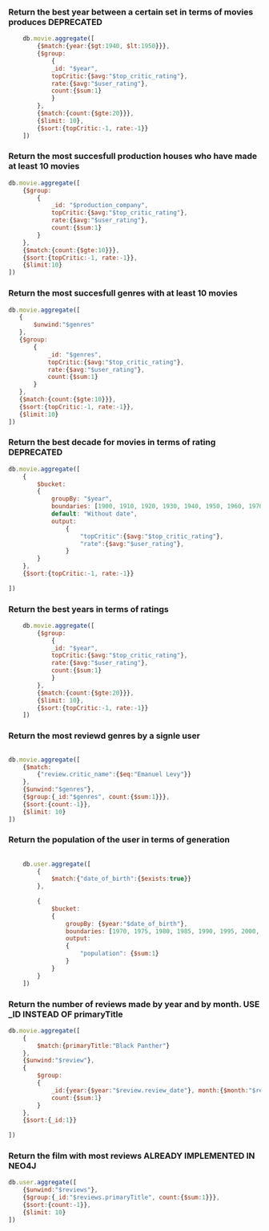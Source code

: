 
### Return the best year between a certain set in terms of movies produces DEPRECATED

```js   
    db.movie.aggregate([
        {$match:{year:{$gt:1940, $lt:1950}}},
        {$group:
            {
            _id: "$year",
            topCritic:{$avg:"$top_critic_rating"},
            rate:{$avg:"$user_rating"},
            count:{$sum:1}
            }
        },
        {$match:{count:{$gte:20}}},
        {$limit: 10}, 
        {$sort:{topCritic:-1, rate:-1}}
    ])

```

 ### Return the most succesfull production houses who have made at least 10 movies

```js
db.movie.aggregate([
    {$group:
        {
            _id: "$production_company",
            topCritic:{$avg:"$top_critic_rating"},
            rate:{$avg:"$user_rating"},
            count:{$sum:1}
        }
    }, 
    {$match:{count:{$gte:10}}},
    {$sort:{topCritic:-1, rate:-1}},
    {$limit:10}
])

 ```
### Return the most succesfull genres with at least 10 movies
 ```js
 db.movie.aggregate([
    {
        $unwind:"$genres"
    },
    {$group:
        {
            _id: "$genres",
            topCritic:{$avg:"$top_critic_rating"},
            rate:{$avg:"$user_rating"},
            count:{$sum:1}
        }
    }, 
    {$match:{count:{$gte:10}}},
    {$sort:{topCritic:-1, rate:-1}},
    {$limit:10}
])
```
### Return the best decade for movies in terms of rating DEPRECATED
```js
db.movie.aggregate([
    {
        $bucket:
        {
            groupBy: "$year",
            boundaries: [1900, 1910, 1920, 1930, 1940, 1950, 1960, 1970, 1980, 1990, 2000, 2010, 2020, 2030],
            default: "Without date",
            output:
                {
                    "topCritic":{$avg:"$top_critic_rating"},
                    "rate":{$avg:"$user_rating"}, 
                }
        }
    },
    {$sort:{topCritic:-1, rate:-1}}
    
])
```
### Return the best years in terms of ratings
```js
    db.movie.aggregate([
        {$group:
            {
            _id: "$year",
            topCritic:{$avg:"$top_critic_rating"},
            rate:{$avg:"$user_rating"},
            count:{$sum:1}
            }
        },
        {$match:{count:{$gte:20}}},
        {$limit: 10}, 
        {$sort:{topCritic:-1, rate:-1}}
    ])


```
 ### Return the most reviewd genres by a signle user
```js

db.movie.aggregate([
    {$match:
        {"review.critic_name":{$eq:"Emanuel Levy"}}  
    },
    {$unwind:"$genres"}, 
    {$group:{_id:"$genres", count:{$sum:1}}}, 
    {$sort:{count:-1}}, 
    {$limit: 10}
])

  ```
 ### Return the population of the user in terms of generation
```js
    
    db.user.aggregate([
        {
            $match:{"date_of_birth":{$exists:true}}
        },
        
        {
            $bucket:
            {
                groupBy: {$year:"$date_of_birth"},
                boundaries: [1970, 1975, 1980, 1985, 1990, 1995, 2000, 2005, 2010],
                output:
                {
                    "population": {$sum:1}   
                }
            }
        }
    ])

```
 ### Return the number of reviews made by year and by month. USE _ID INSTEAD OF primaryTitle
```js 
db.movie.aggregate([
    {
        $match:{primaryTitle:"Black Panther"}
    },
    {$unwind:"$review"},
    {
        $group:
        {
            _id:{year:{$year:"$review.review_date"}, month:{$month:"$review.review_date"}},
            count:{$sum:1}
        }
    },
    {$sort:{_id:1}}
        
])
``` 

### Return the film with most reviews ALREADY IMPLEMENTED IN NEO4J
```js
db.user.aggregate([
    {$unwind:"$reviews"}, 
    {$group:{_id:"$reviews.primaryTitle", count:{$sum:1}}}, 
    {$sort:{count:-1}}, 
    {$limit: 10}                         
])
